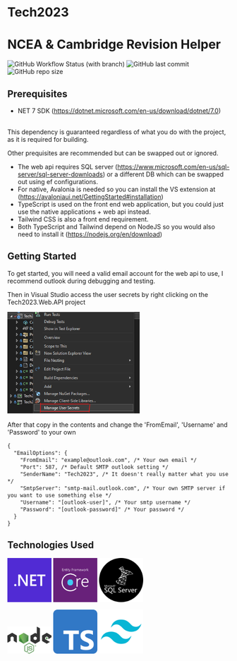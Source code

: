 # Tech2023
# NCEA & Cambridge Revision Helper
![GitHub Workflow Status (with branch)](https://img.shields.io/github/actions/workflow/status/Duo2023/Tech2023/dotnet.yml)
![GitHub last commit](https://img.shields.io/github/last-commit/Duo2023/Tech2023)
![GitHub repo size](https://img.shields.io/github/repo-size/Duo2023/Tech2023)

## Prerequisites
- NET 7 SDK (https://dotnet.microsoft.com/en-us/download/dotnet/7.0)
</br>
This dependency is guaranteed regardless of what you do with the project, as it is required for building.

Other prequisites are recommended but can be swapped out or ignored.
- The web api requires SQL server (https://www.microsoft.com/en-us/sql-server/sql-server-downloads) or a different DB which can be swapped out using ef configurations.
- For native, Avalonia is needed so you can install the VS extension at (https://avaloniaui.net/GettingStarted#installation)
- TypeScript is used on the front end web application, but you could just use the native applications + web api instead.
- Tailwind CSS is also a front end requirement.
- Both TypeScript and Tailwind depend on NodeJS so you would also need to install it (https://nodejs.org/en/download)

## Getting Started
To get started, you will need a valid email account for the web api to use, I recommend outlook during debugging and testing.

Then in Visual Studio access the user secrets by right clicking on the Tech2023.Web.API project

<img src="./assets/img/getting-started-user-secrets.png" width="300">

After that copy in the contents and change the 'FromEmail', 'Username' and 'Password' to your own
```jsonc
{
  "EmailOptions": {
    "FromEmail": "example@outlook.com", /* Your own email */
    "Port": 587, /* Default SMTP outlook setting */
    "SenderName": "Tech2023", /* It doesn't really matter what you use */
    "SmtpServer": "smtp-mail.outlook.com", /* Your own SMTP server if you want to use something else */
    "Username": "[outlook-user]", /* Your smtp username */
    "Password": "[outlook-password]" /* Your password */
  }
}
```

## Technologies Used
<p float="left">
  <img src="./assets/img/dotnet-logo.png" width="100" />
  <img src="./assets/img/ef-core-logo.png" width="100" />
  <img src="./assets/img/sql-server-logo.png" width="100"/>
</p>

<p float="left">
   <img src="./assets/img/node-js-logo.png" width="100"/>
   <img src="./assets/img/typescript-logo.png" width="100"/>
   <img src="./assets/img/tailwind-logo.png" width="100"/>
</p>
